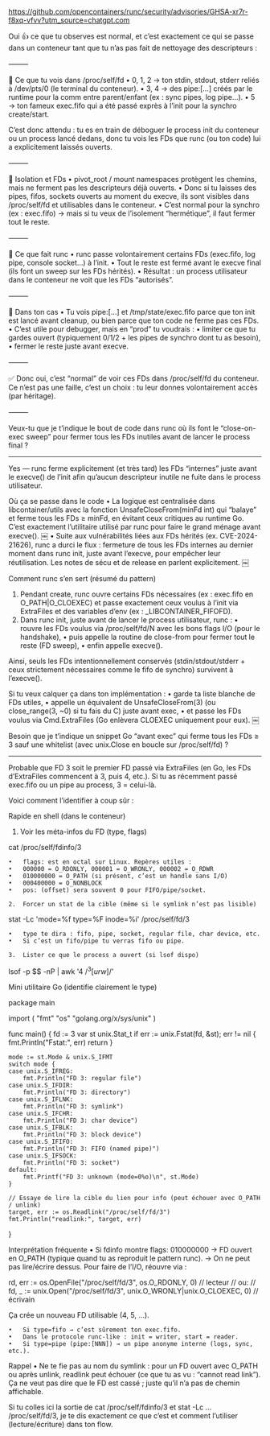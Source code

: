 https://github.com/opencontainers/runc/security/advisories/GHSA-xr7r-f8xq-vfvv?utm_source=chatgpt.com

Oui 👍 ce que tu observes est normal, et c’est exactement ce qui se passe dans un conteneur tant que tu n’as pas fait de nettoyage des descripteurs :

⸻

🔹 Ce que tu vois dans /proc/self/fd
•	0, 1, 2 → ton stdin, stdout, stderr reliés à /dev/pts/0 (le terminal du conteneur).
•	3, 4 → des pipe:[…] créés par le runtime pour la comm entre parent/enfant (ex : sync pipes, log pipe…).
•	5 → ton fameux exec.fifo qui a été passé exprès à l’init pour la synchro create/start.

C’est donc attendu : tu es en train de déboguer le process init du conteneur ou un process lancé dedans, donc tu vois les FDs que runc (ou ton code) lui a explicitement laissés ouverts.

⸻

🔹 Isolation et FDs
•	pivot_root / mount namespaces protègent les chemins, mais ne ferment pas les descripteurs déjà ouverts.
•	Donc si tu laisses des pipes, fifos, sockets ouverts au moment du execve, ils sont visibles dans /proc/self/fd et utilisables dans le conteneur.
•	C’est normal pour la synchro (ex : exec.fifo) → mais si tu veux de l’isolement “hermétique”, il faut fermer tout le reste.

⸻

🔹 Ce que fait runc
•	runc passe volontairement certains FDs (exec.fifo, log pipe, console socket…) à l’init.
•	Tout le reste est fermé avant le execve final (ils font un sweep sur les FDs hérités).
•	Résultat : un process utilisateur dans le conteneur ne voit que les FDs “autorisés”.

⸻

🔹 Dans ton cas
•	Tu vois pipe:[…] et /tmp/state/exec.fifo parce que ton init est lancé avant cleanup, ou bien parce que ton code ne ferme pas ces FDs.
•	C’est utile pour debugger, mais en “prod” tu voudrais :
•	limiter ce que tu gardes ouvert (typiquement 0/1/2 + les pipes de synchro dont tu as besoin),
•	fermer le reste juste avant execve.

⸻

✅ Donc oui, c’est “normal” de voir ces FDs dans /proc/self/fd du conteneur.
Ce n’est pas une faille, c’est un choix : tu leur donnes volontairement accès (par héritage).

⸻

Veux-tu que je t’indique le bout de code dans runc où ils font le “close-on-exec sweep” pour fermer tous les FDs inutiles avant de lancer le process final ?

----

Yes — runc ferme explicitement (et très tard) les FDs “internes” juste avant le execve() de l’init afin qu’aucun descripteur inutile ne fuite dans le process utilisateur.

Où ça se passe dans le code
•	La logique est centralisée dans libcontainer/utils avec la fonction UnsafeCloseFrom(minFd int) qui “balaye” et ferme tous les FDs ≥ minFd, en évitant ceux critiques au runtime Go. C’est exactement l’utilitaire utilisé par runc pour faire le grand ménage avant execve().  ￼
•	Suite aux vulnérabilités liées aux FDs hérités (ex. CVE-2024-21626), runc a durci le flux : fermeture de tous les FDs internes au dernier moment dans runc init, juste avant l’execve, pour empêcher leur réutilisation. Les notes de sécu et de release en parlent explicitement.  ￼

Comment runc s’en sert (résumé du pattern)
1.	Pendant create, runc ouvre certains FDs nécessaires (ex : exec.fifo en O_PATH|O_CLOEXEC) et passe exactement ceux voulus à l’init via ExtraFiles et des variables d’env (ex : _LIBCONTAINER_FIFOFD).
2.	Dans runc init, juste avant de lancer le process utilisateur, runc :
•	rouvre les FDs voulus via /proc/self/fd/N avec les bons flags I/O (pour le handshake),
•	puis appelle la routine de close-from pour fermer tout le reste (FD sweep),
•	enfin appelle execve().

Ainsi, seuls les FDs intentionnellement conservés (stdin/stdout/stderr + ceux strictement nécessaires comme le fifo de synchro) survivent à l’execve().

Si tu veux calquer ça dans ton implémentation :
•	garde ta liste blanche de FDs utiles,
•	appelle un équivalent de UnsafeCloseFrom(3) (ou close_range(3, ~0) si tu fais du C) juste avant exec,
•	et passe les FDs voulus via Cmd.ExtraFiles (Go enlèvera CLOEXEC uniquement pour eux).  ￼

Besoin que je t’indique un snippet Go “avant exec” qui ferme tous les FDs ≥ 3 sauf une whitelist (avec unix.Close en boucle sur /proc/self/fd) ?


----


Probable que FD 3 soit le premier FD passé via ExtraFiles (en Go, les FDs d’ExtraFiles commencent à 3, puis 4, etc.). Si tu as récemment passé exec.fifo ou un pipe au process, 3 = celui-là.

Voici comment l’identifier à coup sûr :

Rapide en shell (dans le conteneur)
1.	Voir les méta-infos du FD (type, flags)

cat /proc/self/fdinfo/3

	•	flags: est en octal sur Linux. Repères utiles :
	•	000000 = O_RDONLY, 000001 = O_WRONLY, 000002 = O_RDWR
	•	010000000 = O_PATH (si présent, c’est un handle sans I/O)
	•	000400000 = O_NONBLOCK
	•	pos: (offset) sera souvent 0 pour FIFO/pipe/socket.

	2.	Forcer un stat de la cible (même si le symlink n’est pas lisible)

stat -Lc 'mode=%f type=%F inode=%i' /proc/self/fd/3

	•	type te dira : fifo, pipe, socket, regular file, char device, etc.
	•	Si c’est un fifo/pipe tu verras fifo ou pipe.

	3.	Lister ce que le process a ouvert (si lsof dispo)

lsof -p $$ -nP | awk '$4 ~ /^3[urw]$/'

Mini utilitaire Go (identifie clairement le type)

package main

import (
"fmt"
"os"
"golang.org/x/sys/unix"
)

func main() {
fd := 3
var st unix.Stat_t
if err := unix.Fstat(fd, &st); err != nil {
fmt.Println("Fstat:", err)
return
}

	mode := st.Mode & unix.S_IFMT
	switch mode {
	case unix.S_IFREG:
		fmt.Println("FD 3: regular file")
	case unix.S_IFDIR:
		fmt.Println("FD 3: directory")
	case unix.S_IFLNK:
		fmt.Println("FD 3: symlink")
	case unix.S_IFCHR:
		fmt.Println("FD 3: char device")
	case unix.S_IFBLK:
		fmt.Println("FD 3: block device")
	case unix.S_IFIFO:
		fmt.Println("FD 3: FIFO (named pipe)")
	case unix.S_IFSOCK:
		fmt.Println("FD 3: socket")
	default:
		fmt.Printf("FD 3: unknown (mode=0%o)\n", st.Mode)
	}

	// Essaye de lire la cible du lien pour info (peut échouer avec O_PATH / unlink)
	target, err := os.Readlink("/proc/self/fd/3")
	fmt.Println("readlink:", target, err)
}

Interprétation fréquente
•	Si fdinfo montre flags: 010000000 → FD ouvert en O_PATH (typique quand tu as reproduit le pattern runc).
→ On ne peut pas lire/écrire dessus. Pour faire de l’I/O, réouvre via :

rd, err := os.OpenFile("/proc/self/fd/3", os.O_RDONLY, 0) // lecteur
// ou:
// fd, _ := unix.Open("/proc/self/fd/3", unix.O_WRONLY|unix.O_CLOEXEC, 0) // écrivain

Ça crée un nouveau FD utilisable (4, 5, …).

	•	Si type=fifo → c’est sûrement ton exec.fifo.
	•	Dans le protocole runc-like : init = writer, start = reader.
	•	Si type=pipe (pipe:[NNN]) → un pipe anonyme interne (logs, sync, etc.).

Rappel
•	Ne te fie pas au nom du symlink : pour un FD ouvert avec O_PATH ou après unlink, readlink peut échouer (ce que tu as vu : “cannot read link”). Ça ne veut pas dire que le FD est cassé ; juste qu’il n’a pas de chemin affichable.

Si tu colles ici la sortie de cat /proc/self/fdinfo/3 et stat -Lc ... /proc/self/fd/3, je te dis exactement ce que c’est et comment l’utiliser (lecture/écriture) dans ton flow.